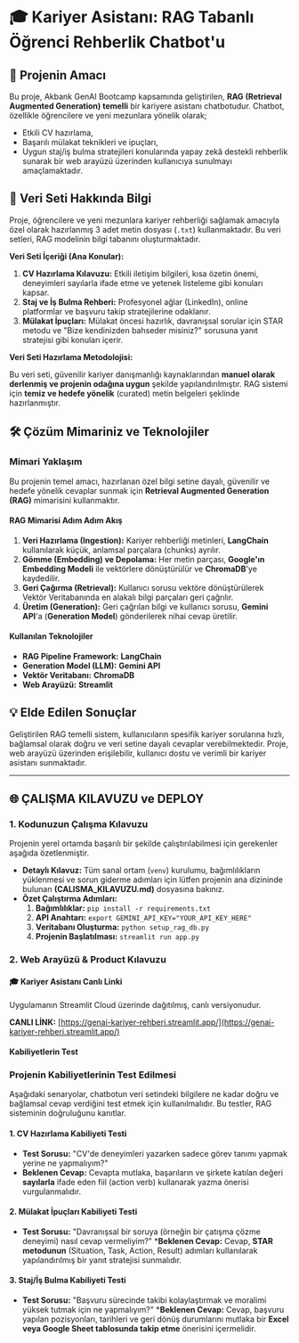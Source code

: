# 🎓 Kariyer Asistanı: RAG Tabanlı Öğrenci Rehberlik Chatbot'u

## 🚀 Projenin Amacı

Bu proje, Akbank GenAI Bootcamp kapsamında geliştirilen, **RAG (Retrieval Augmented Generation) temelli** bir kariyere asistanı chatbotudur. Chatbot, özellikle öğrencilere ve yeni mezunlara yönelik olarak;
* Etkili CV hazırlama,
* Başarılı mülakat teknikleri ve ipuçları,
* Uygun staj/iş bulma stratejileri
konularında yapay zekâ destekli rehberlik sunarak bir web arayüzü üzerinden kullanıcıya sunulmayı amaçlamaktadır.

## 💾 Veri Seti Hakkında Bilgi

Proje, öğrencilere ve yeni mezunlara kariyer rehberliği sağlamak amacıyla özel olarak hazırlanmış 3 adet metin dosyası (`.txt`) kullanmaktadır. Bu veri setleri, RAG modelinin bilgi tabanını oluşturmaktadır.

**Veri Seti İçeriği (Ana Konular):**

1.  **CV Hazırlama Kılavuzu:** Etkili iletişim bilgileri, kısa özetin önemi, deneyimleri sayılarla ifade etme ve yetenek listeleme gibi konuları kapsar.
2.  **Staj ve İş Bulma Rehberi:** Profesyonel ağlar (LinkedIn), online platformlar ve başvuru takip stratejilerine odaklanır.
3.  **Mülakat İpuçları:** Mülakat öncesi hazırlık, davranışsal sorular için STAR metodu ve "Bize kendinizden bahseder misiniz?" sorusuna yanıt stratejisi gibi konuları içerir.

**Veri Seti Hazırlama Metodolojisi:**

Bu veri seti, güvenilir kariyer danışmanlığı kaynaklarından **manuel olarak derlenmiş ve projenin odağına uygun** şekilde yapılandırılmıştır. RAG sistemi için **temiz ve hedefe yönelik** (curated) metin belgeleri şeklinde hazırlanmıştır.

## 🛠 Çözüm Mimariniz ve Teknolojiler 

### Mimari Yaklaşım
Bu projenin temel amacı, hazırlanan özel bilgi setine dayalı, güvenilir ve hedefe yönelik cevaplar sunmak için **Retrieval Augmented Generation (RAG)** mimarisini kullanmaktır.

#### RAG Mimarisi Adım Adım Akış
1.  **Veri Hazırlama (Ingestion):** Kariyer rehberliği metinleri, **LangChain** kullanılarak küçük, anlamsal parçalara (chunks) ayrılır.
2.  **Gömme (Embedding) ve Depolama:** Her metin parçası, **Google'ın Embedding Modeli** ile vektörlere dönüştürülür ve **ChromaDB**'ye kaydedilir.
3.  **Geri Çağırma (Retrieval):** Kullanıcı sorusu vektöre dönüştürülerek Vektör Veritabanında en alakalı bilgi parçaları geri çağrılır.
4.  **Üretim (Generation):** Geri çağrılan bilgi ve kullanıcı sorusu, **Gemini API**'a (**Generation Model**) gönderilerek nihai cevap üretilir.

#### Kullanılan Teknolojiler
* **RAG Pipeline Framework:** **LangChain**
* **Generation Model (LLM):** **Gemini API**
* **Vektör Veritabanı:** **ChromaDB**
* **Web Arayüzü:** **Streamlit**

## 💡 Elde Edilen Sonuçlar

Geliştirilen RAG temelli sistem, kullanıcıların spesifik kariyer sorularına hızlı, bağlamsal olarak doğru ve veri setine dayalı cevaplar verebilmektedir. Proje, web arayüzü üzerinden erişilebilir, kullanıcı dostu ve verimli bir kariyer asistanı sunmaktadır.

---

## 🌐 ÇALIŞMA KILAVUZU ve DEPLOY 

### 1. Kodunuzun Çalışma Kılavuzu

Projenin yerel ortamda başarılı bir şekilde çalıştırılabilmesi için gerekenler aşağıda özetlenmiştir.

* **Detaylı Kılavuz:** Tüm sanal ortam (`venv`) kurulumu, bağımlılıkların yüklenmesi ve sorun giderme adımları için lütfen projenin ana dizininde bulunan **(CALISMA_KILAVUZU.md)** dosyasına bakınız.
* **Özet Çalıştırma Adımları:**
    1.  **Bağımlılıklar:** `pip install -r requirements.txt`
    2.  **API Anahtarı:** `export GEMINI_API_KEY="YOUR_API_KEY_HERE"`
    3.  **Veritabanı Oluşturma:** `python setup_rag_db.py`
    4.  **Projenin Başlatılması:** `streamlit run app.py`

### 2. Web Arayüzü & Product Kılavuzu

#### 🎓 Kariyer Asistanı Canlı Linki

Uygulamanın Streamlit Cloud üzerinde dağıtılmış, canlı versiyonudur.

**CANLI LİNK:** [https://genai-kariyer-rehberi.streamlit.app/](https://genai-kariyer-rehberi.streamlit.app/)

#### Kabiliyetlerin Test
### Projenin Kabiliyetlerinin Test Edilmesi

Aşağıdaki senaryolar, chatbotun veri setindeki bilgilere ne kadar doğru ve bağlamsal cevap verdiğini test etmek için kullanılmalıdır. Bu testler, RAG sisteminin doğruluğunu kanıtlar.

#### 1. CV Hazırlama Kabiliyeti Testi
* **Test Sorusu:** "CV'de deneyimleri yazarken sadece görev tanımı yapmak yerine ne yapmalıyım?"
* **Beklenen Cevap:** Cevapta mutlaka, başarıların ve şirkete katılan değeri **sayılarla** ifade eden fiil (action verb) kullanarak yazma önerisi vurgulanmalıdır.

#### 2. Mülakat İpuçları Kabiliyeti Testi
* **Test Sorusu:** "Davranışsal bir soruya (örneğin bir çatışma çözme deneyimi) nasıl cevap vermeliyim?"
***Beklenen Cevap:** Cevap, **STAR metodunun** (Situation, Task, Action, Result) adımları kullanılarak yapılandırılmış bir yanıt stratejisi sunmalıdır.

#### 3. Staj/İş Bulma Kabiliyeti Testi
* **Test Sorusu:** "Başvuru sürecinde takibi kolaylaştırmak ve moralimi yüksek tutmak için ne yapmalıyım?"
***Beklenen Cevap:** Cevap, başvuru yapılan pozisyonları, tarihleri ve geri dönüş durumlarını mutlaka bir **Excel veya Google Sheet tablosunda takip etme** önerisini içermelidir.